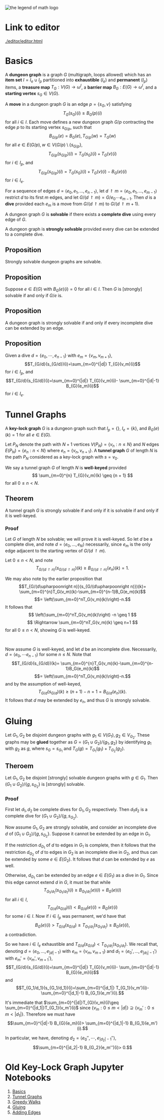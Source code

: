 ![the legend of math logo](assets/legendofmath.svg)

# Link to editor

[./editor/editor.html](./editor/editor.html)

# Basics

A **dungeon graph** is a graph $G$ (multigraph, loops allowed)
which has an **item set** $I=I_e\cup I_p$ partitioned into
**exhaustible** ($I_e$) and **permanent** ($I_p$) items, a
**treasure map** $T_G:V(G)\to \omega^I$, a **barrier map**
$B_G:E(G)\to \omega^I$, and a **starting vertex** $s_G\in V(G)$.

A **move** in a dungeon graph $G$ is
an edge $p=\{s_G,v\}$ satisfying
$$T_G(s_G)(i)\geq B_G(p)(i)$$
for all $i\in I$. Each move defines a new dungeon graph $G/p$
contracting the edge $p$ to its starting vertex $s_{G/p}$,
such that
$$B_{G/p}(e)=B_G(e), T_{G/p}(w)=T_G(w)$$
for all $e\in E(G/p), w\in V(G/p)\setminus\{s_{G/p}\}$,
$$T_{G/p}(s_{G/p})(i)=T_G(s_G)(i)+T_G(v)(i)$$ 
for $i\in I_p$, and
$$T_{G/p}(s_{G/p})(i)=T_G(s_G)(i)+T_G(v)(i)-B_G(e)(i)$$
for $i\in I_e$.

For a sequence of edges
$d=\langle e_0,e_1,\dots,e_{n-1}\rangle$, let
$d\upharpoonright m=\langle e_0,e_1,\dots,e_{m-1}\rangle$
restrict $d$ to its first $m$ edges, and let
$G/(d\upharpoonright m)=G/e_0\cdots e_{m-1}$.
Then $d$ is a **dive** provided each
$e_m$ is a move from $G/(d\upharpoonright m)$ to
$G/(d\upharpoonright m+1)$.

A dungeon graph $G$ is **solvable** if there exists a
**complete dive** using every edge of $G$.

A dungeon graph is **strongly solvable** provided every dive
can be extended to a complete dive.

## Proposition

Strongly solvable dungeon graphs are solvable.

## Proposition

Suppose $e\in E(G)$ with $B_G(e)(i)=0$ for all $i\in I$.
Then $G$ is [strongly] solvable if and only if $G/e$ is.

## Proposition

A dungeon graph is strongly solvable if and only if
every incomplete dive can be extended by an edge.

## Proposition

Given a dive $d=\{e_0,\cdots,e_{n-1}\}$ with
$e_m=\{v_m,v_{m+1}\}$,
$$T_{G/d}(s_{G/d})(i)=\sum_{m=0}^{|d|}
T_{G}(v_m)(i)$$
for $i\in I_p$, and
$$T_{G/d}(s_{G/d})(i)=\sum_{m=0}^{|d|}
T_{G}(v_m)(i)-
\sum_{m=0}^{|d|-1} B_{G}(e_m)(i)$$
for $i\in I_e$.

# Tunnel Graphs

A **key-lock graph** $G$ is a dungeon graph such that
$I_p=\{\}$, $I_e=\{k\}$, 
and $B_{G}(e)(k)=1$ for all $e\in E(G)$.

Let $P_N$ denote the path with $N+1$ vertices
$V(P_N)=\{v_n:n\leq N\}$
and $N$ edges $E(P_N)=\{e_n:n<N\}$ where
$e_n=\{v_n,v_{n+1}\}$.
A **tunnel graph** $G$ of length $N$ is the path $P_N$ considered as a key-lock graph with $s=v_0$.

We say a tunnel graph $G$ of length $N$
is **well-keyed** provided
$$
\sum_{m=0}^{n} T_{G}(v_m)(k) \geq {n + 1}
$$
for all $0\leq n<N$.

## Theorem

A tunnel graph $G$ is strongly solvable if and only if 
it is solvable if and only if
it is well-keyed.

### Proof

Let $G$ of length $N$ be solvable; we will prove it is well-keyed.
So let $d$ be a complete dive, and note $d=\langle e_0,\dots,e_N\rangle$
necessarily, since $e_m$ is the only edge adjacent to
the starting vertex of $G/(d\upharpoonright m)$.

Let $0\leq n<N$, and note
$$T_{G/(d\upharpoonright n)}(s_{G/(d\upharpoonright n)})(k)\geq
B_{G/(d\upharpoonright n)}(e_n)(k)=1.$$

We may also note by the earlier proposition that
$$T_{G/(d\upharpoonright n)}(s_{G/(d\upharpoonright n)})(k)=
\sum_{m=0}^{n}T_G(v_m)(k)-\sum_{m=0}^{n-1}B_G(e_m)(k)$$
$$=
\left(\sum_{m=0}^nT_G(v_m)(k)\right)-n.$$
It follows that
$$
\left(\sum_{m=0}^nT_G(v_m)(k)\right) -n \geq 1
$$
$$
\Rightarrow
\sum_{m=0}^nT_G(v_m)(k) \geq n+1
$$
for all $0\leq n<N$, showing $G$ is well-keyed.

&nbsp;

Now assume $G$ is well-keyed, and let $d$ be an
incomplete dive. Necessarily, $d=\langle e_0,\cdots e_{n-1}\rangle$ for some $n\leq N$. Note that
$$T_{G/d}(s_{G/d})(k)=
\sum_{m=0}^{n}T_G(v_m)(k)-\sum_{m=0}^{n-1}B_G(e_m)(k)$$
$$=
\left(\sum_{m=0}^nT_G(v_m)(k)\right)-n.$$
and by the assumption of well-keyed,
$$T_{G/d}(s_{G/d})(k)\geq
\left(n+1\right) -n = 1 = B_{G/d}(e_n)(k).
$$
It follows that $d$ may be extended by $e_n$,
and thus $G$ is strongly solvable.

# Gluing

Let $G_1,G_2$ be disjoint dungeon graphs with
$g_1\in V(G_1),g_2\in V_{G_2}$.
These graphs may be **glued** together
as $G=(G_1\cup G_2)/\{g_1,g_2\}$ by
identifying $g_1$ with $g_2$ as $g$, where $s_G=s_{G_1}$
and $T_G(g)=T_{G_1}(g_1)+T_{G_2}(g_2)$.

## Theroem

Let $G_1,G_2$ be disjoint [strongly]
solvable dungeon graphs with $g\in G_1$.
Then $(G_1\cup G_2)/\{g,s_{G_2}\}$ is [strongly]
solvable.

### Proof

First let $d_1,d_2$ be complete dives for $G_1,G_2$
respectively. Then $d_1d_2$ is a complete dive for
$(G_1\cup G_2)/\{g,s_{G_2}\}$.

Now assume $G_1,G_2$ are strongly solvable, and consider
an incomplete dive $d$ of $(G_1\cup G_2)/\{g,s_{G_2}\}$.
Suppose it cannot be extended by an edge in $G_1$.

If the
restriction $d_{G_1}$ of $d$ to edges in $G_1$ is complete,
then it follows that the restriction $d_{G_2}$ of $d$
to edges in $G_2$ is an incomplete dive in $G_2$, and thus
can be extended by some $e\in E(G_2)$. It follows that
$d$ can be extended by $e$ as well.

Otherwise, $d_{G_1}$ can be extended by an edge $e\in E(G_1)$
as a dive in $G_1$. Since this edge cannot extend $d$ in $G$,
it must be that while
$$T_{G_1/d_1}(s_{G_1/d_1})(i)\geq B_{G_1/d_1}(e)(i)=B_G(e)(i)$$
for all $i\in I$,
$$T_{G/d}(s_{G/d})(i)< B_{G/d}(e)(i)=B_G(e)(i)$$
for some $i\in I$. Now if $i\in I_p$ was
permanent, we'd have that
$$B_G(e)(i)>T_{G/d}(s_{G/d})\geq T_{G_1/d_1}(s_{G_1/d_1})
\geq B_G(e)(i),$$
a contradiction.

So we have $i\in I_e$ exhaustible and
$T_{G/d}(s_{G/d})< T_{G_1/d_1}(s_{G_1/d_1})$.
We recall that, denoting $d=\langle e_0,\dots,e_{|d|-1}\rangle$
with $e_m=\{v_m,v_{m+1}\}$
and $d_1=\langle e_0',\dots,e_{|d_1|-1}'\rangle$
with $e_m'=\{v_m',v_{m+1}'\}$,
$$T_{G/d}(s_{G/d})(i)=\sum_{m=0}^{|d|}
T_{G}(v_m)(i)-
\sum_{m=0}^{|d|-1} B_{G}(e_m)(i)$$
and
$$T_{G_1/d_1}(s_{G_1/d_1})(i)=\sum_{m=0}^{|d_1|}
T_{G_1}(v_m')(i)-
\sum_{m=0}^{|d_1|-1} B_{G_1}(e_m')(i).$$

It's immediate that
$\sum_{m=0}^{|d|}T_{G}(v_m)(i)\geq
\sum_{m=0}^{|d_1|}T_{G_1}(v_m')(i)$ since
$\{v_m:0\leq m<|d|\}\supseteq\{v_m':0\leq m<|d_1|\}$.
Therefore we must have
$$\sum_{m=0}^{|d|-1} B_{G}(e_m)(i)>
\sum_{m=0}^{|d_1|-1} B_{G_1}(e_m')(i).$$

In particular, we have,
denoting $d_2=\langle e_0'',\cdots,e_{|d_2|-1}''\rangle$,
$$\sum_{m=0}^{|d_2|-1} B_{G_2}(e_m'')(i)> 0.$$

# Old Key-Lock Graph Jupyter Notebooks

1. [Basics](notebooks/basics.ipynb)
2. [Tunnel Graphs](notebooks/tunnel.ipynb)
3. [Greedy Walks](notebooks/greedy.ipynb)
4. [Gluing](notebooks/gluing.ipynb)
5. [Adding Edges](notebooks/addedge.ipynb)